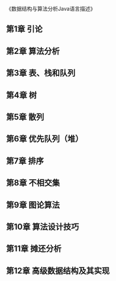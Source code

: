 《数据结构与算法分析Java语言描述》

## 第1章 引论

## 第2章 算法分析

## 第3章 表、栈和队列

## 第4章 树

## 第5章 散列

## 第6章 优先队列（堆）

## 第7章 排序

## 第8章 不相交集

## 第9章 图论算法

## 第10章 算法设计技巧

## 第11章 摊还分析

## 第12章 高级数据结构及其实现


